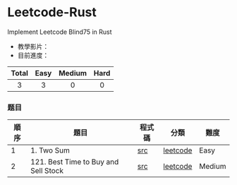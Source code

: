 # Leetcode-Rust
Implement Leetcode Blind75 in Rust
+ 教學影片：
+ 目前進度：

| Total | Easy | Medium | Hard |
| :----: | :----: | :----: | :----: |
| 3 | 3 | 0 | 0 |

### 题目

| 順序 | 題目 | 程式碼 | 分類 | 難度 |
| ---- | ---- | ---- | ---- | ---- |
|1 | 1. Two Sum | [src](https://github.com/k66inthesky/Leetcode-Rust/blob/main/src/bin/two-sum.rs) | [leetcode](https://leetcode.com/problems/two-sum/) | Easy |
|2 | 121. Best Time to Buy and Sell Stock | [src](https://github.com/k66inthesky/Leetcode-Rust/blob/main/src/bin/best-time-to-buy-and-sell-stock.rs) | [leetcode](https://leetcode.com/problems/best-time-to-buy-and-sell-stock/) | Medium |


